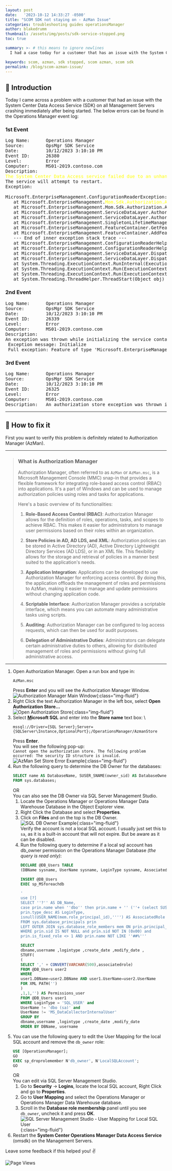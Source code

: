 ```yaml
---
layout: post
date:   '2023-10-12 14:33:27 -0500'
title: "SCOM SDK not staying on - AzMan Issue"
categories: troubleshooting guides operationsManager
author: blakedrumm
thumbnail: /assets/img/posts/sdk-service-stopped.png
toc: true

summary: >- # this means to ignore newlines
  I had a case today for a customer that has an issue with the System Center Data Access Service (SDK) not staying running. The SDK service keeps stopping.

keywords: scom, azman, sdk stopped, scom azman, scom sdk
permalink: /blog/scom-azman-issue/
---
```

## :book: Introduction
Today I came across a problem with a customer that had an issue with the System Center Data Access Service (SDK) on all Management Servers crashing immediately after being started. The below errors can be found in the Operations Manager event log:

### 1st Event
<pre>
Log Name:      Operations Manager 
Source:        OpsMgr SDK Service 
Date:          10/12/2023 3:10:10 PM 
Event ID:      26380 
Level:         Error 
Computer:      MS01-2019.contoso.com 
Description: 
<span style="color:yellow">The System Center Data Access service failed due to an unhandled exception.</span>  
The service will attempt to restart. 
Exception: 
 
Microsoft.EnterpriseManagement.ConfigurationReaderException: Feature of type 'Microsoft.EnterpriseManagement.ServiceDataLayer.IAuthorizationFeature, Microsoft.EnterpriseManagement.DataAccessService.Core, Version=7.0.5000.0, Culture=neutral, PublicKeyToken=31bf3856ad364e35' cannot be added to the container. ---> System.ServiceModel.FaultException\`1\[Microsoft.EnterpriseManagement.Common.UnknownAuthorizationStoreException]: The creator of this fault did not specify a Reason. 
   at Microsoft.EnterpriseManagement.<span style="color:yellow">Mom.Sdk.Authorization.AzManHelper.Initialize</span>(String pathToStore, String appName, AzManHelperModes helperMode, String storeDesc, String appDesc) 
   at Microsoft.EnterpriseManagement.Mom.Sdk.Authorization.AuthManager.Initialize(AuthManagerModes authMode) 
   at Microsoft.EnterpriseManagement.ServiceDataLayer.AuthorizationFeatureImplementation.InitializeAzmanAccessCheckObject() 
   at Microsoft.EnterpriseManagement.ServiceDataLayer.AuthorizationFeatureImplementation.Initialize(IContainer container) 
   at Microsoft.EnterpriseManagement.SingletonLifetimeManager\`1.GetComponent\[K]() 
   at Microsoft.EnterpriseManagement.FeatureContainer.GetFeatureInternal\[T](Type type, String featureName) 
   at Microsoft.EnterpriseManagement.FeatureContainer.AddFeatureInternal\[T,V](ActivationContext`1 context, String featureName) 
   --- End of inner exception stack trace --- 
   at Microsoft.EnterpriseManagement.ConfigurationReaderHelper.ReadFeatures(XPathNavigator navi, IContainer container) 
   at Microsoft.EnterpriseManagement.ConfigurationReaderHelper.Process() 
   at Microsoft.EnterpriseManagement.ServiceDataLayer.DispatcherService.Initialize(InProcEnterpriseManagementConnectionSettings configuration) 
   at Microsoft.EnterpriseManagement.ServiceDataLayer.DispatcherService.InitializeRunner(Object state) 
   at System.Threading.ExecutionContext.RunInternal(ExecutionContext executionContext, ContextCallback callback, Object state, Boolean preserveSyncCtx) 
   at System.Threading.ExecutionContext.Run(ExecutionContext executionContext, ContextCallback callback, Object state, Boolean preserveSyncCtx) 
   at System.Threading.ExecutionContext.Run(ExecutionContext executionContext, ContextCallback callback, Object state) 
   at System.Threading.ThreadHelper.ThreadStart(Object obj)
</pre>
### 2nd Event
<pre>
Log Name:      Operations Manager 
Source:        OpsMgr SDK Service 
Date:          10/12/2023 3:10:10 PM 
Event ID:      26339 
Level:         Error 
Computer:      MS01-2019.contoso.com 
Description: 
An exception was thrown while initializing the service container. 
 Exception message: Initialize 
 Full exception: Feature of type 'Microsoft.EnterpriseManagement.ServiceDataLayer.<span style="color:yellow">IAuthorizationFeature</span>, Microsoft.EnterpriseManagement.DataAccessService.Core, Version=7.0.5000.0, Culture=neutral, PublicKeyToken=31bf3856ad364e35' cannot be added to the container
</pre>

### 3rd Event
<pre>
Log Name:      Operations Manager 
Source:        OpsMgr SDK Service 
Date:          10/12/2023 3:10:10 PM 
Event ID:      26325 
Level:         Error 
Computer:      MS01-2019.contoso.com 
Description:   An authorization store exception was thrown in the System Center Data Access service. Exception message: <span style="color:yellow">Unable to perform the operation because of authorization store errors.</span>
</pre>

---

## :page_with_curl: How to fix it
First you want to verify this problem is definitely related to Authorization Manager (AzMan).

---

>### What is Authorization Manager
>Authorization Manager, often referred to as `AzMan` or `AzMan.msc`, is a Microsoft Management Console (MMC) snap-in that provides a flexible framework for integrating role-based access control (RBAC) into applications. It's a part of Windows and can be used to manage authorization policies using roles and tasks for applications.
>
>Here's a basic overview of its functionalities:
>
>1. **Role-Based Access Control (RBAC)**: Authorization Manager allows for the definition of roles, operations, tasks, and scopes to achieve RBAC. This makes it easier for administrators to manage user permissions based on their roles within an organization.
>
>2. **Store Policies in AD, AD LDS, and XML**: Authorization policies can be stored in Active Directory (AD), Active Directory Lightweight Directory Services (AD LDS), or in an XML file. This flexibility allows for the storage and retrieval of policies in a manner best suited to the application's needs.
>
>3. **Application Integration**: Applications can be developed to use Authorization Manager for enforcing access control. By doing this, the application offloads the management of roles and permissions to AzMan, making it easier to manage and update permissions without changing application code.
>
>4. **Scriptable Interface**: Authorization Manager provides a scriptable interface, which means you can automate many administrative tasks using scripts.
>
>5. **Auditing**: Authorization Manager can be configured to log access requests, which can then be used for audit purposes.
>
>6. **Delegation of Administrative Duties**: Administrators can delegate certain administrative duties to others, allowing for distributed management of roles and permissions without giving full administrative access.

---

1. Open Authorization Manager. Open a run box and type in: 
   ```
   AzMan.msc
   ```
   Press **Enter** and you will see the Authorization Manager Window. \
   ![Authorization Manager Main Window](/assets/img/posts/azman-window.PNG){:class="img-fluid"}
2. Right Click the text Authorization Manager in the left box, select **Open Authorization Store...** \
   ![Open Authorization Store](/assets/img/posts/azman-window-open-store.PNG){:class="img-fluid"}
3. Select **<u>M</u>icrosoft SQL** and enter into the **Store name** text box: \
   ```
   mssql://Driver={SQL Server};Server={SQLServer\Instance,OptionalPort};/OperationsManager/AzmanStore
   ```
   Press **Enter**. \
   You will see the following pop-up: \
   `Cannot open the authorization store. The following problem occurred: The security ID structure is invalid.` \
   ![AzMan Set Store Error Example](/assets/img/posts/azman-set-store.png){:class="img-fluid"}
4. Run the following query to determine the DB Owner for the databases:
   ```sql
   SELECT name AS DatabaseName, SUSER_SNAME(owner_sid) AS DatabaseOwner
   FROM sys.databases;
   ```
   OR \
   You can also see the DB Owner via SQL Server Management Studio.
   1. Locate the Operations Manager or Operations Manager Data Warehouse Database in the Object Explorer view.
   2. Right Click the Database and select **Properties**.
   3. Click on **Files** and on the top is the DB Owner.
      ![SQL DB Owner Example](/assets/img/posts/sql-db-owner.png){:class="img-fluid"} \
      Verify the account is not a local SQL account. I usually just set this to `sa`, as it is a built-in account that will not expire. But be aware as it can be disabled.
   4. Run the following query to determine if a local sql account has db_owner permission on the Operations Manager Database *(the query is read only)*:
      ```sql
      DECLARE @DB_Users TABLE
      (DBName sysname, UserName sysname, LoginType sysname, AssociatedRole varchar(max),create_date datetime,modify_date datetime)

      INSERT @DB_Users
      EXEC sp_MSforeachdb

      '
      use [?]
      SELECT ''?'' AS DB_Name,
      case prin.name when ''dbo'' then prin.name + '' (''+ (select SUSER_SNAME(owner_sid) from master.sys.databases where name =''?'') + '')'' else prin.name end AS UserName,
      prin.type_desc AS LoginType,
      isnull(USER_NAME(mem.role_principal_id),'''') AS AssociatedRole ,create_date,modify_date
      FROM sys.database_principals prin
      LEFT OUTER JOIN sys.database_role_members mem ON prin.principal_id=mem.member_principal_id
      WHERE prin.sid IS NOT NULL and prin.sid NOT IN (0x00) and
      prin.is_fixed_role <> 1 AND prin.name NOT LIKE ''##%'''

      SELECT
      dbname,username ,logintype ,create_date ,modify_date ,
      STUFF(
      (
      SELECT ',' + CONVERT(VARCHAR(500),associatedrole)
      FROM @DB_Users user2
      WHERE
      user1.DBName=user2.DBName AND user1.UserName=user2.UserName
      FOR XML PATH('')
      )
      ,1,1,'') AS Permissions_user
      FROM @DB_Users user1
      WHERE LoginType = 'SQL_USER' and
      UserName != 'dbo (sa)' and
      UserName != 'MS_DataCollectorInternalUser'
      GROUP BY
      dbname,username ,logintype ,create_date ,modify_date
      ORDER BY DBName, username
      ```
5. You can use the following query to edit the User Mapping for the local SQL account and remove the `db_owner` role:
    ```sql
    USE [OperationsManager];
    GO
    EXEC sp_droprolemember N'db_owner', N'LocalSQLAccount';
    GO
    ```
    OR \
    You can edit via SQL Server Management Studio.
    1. Go to **Security** -> **Logins**, locate the local SQL account, Right Click and go to **Properties**.
    2. Go to **User Mapping** and select the Operations Manager or Operations Manager Data Warehouse database.
    3. Scroll in the **Database role membership** panel until you see `db_owner`, uncheck it and press **OK**. \
       ![SQL Server Management Studio - User Mapping for Local SQL User](/assets/img/posts/sql-db-owner-usermapping.png){:class="img-fluid"}
6. Restart the **System Center Operations Manager Data Access Service** (omsdk) on the Management Servers.

Leave some feedback if this helped you! :v:

![Page Views](https://counter.blakedrumm.com/count/tag.svg?url=blakedrumm.com/blog/scom-azman-issue/)

<!--
## Welcome to GitHub Pages

You can use the [editor on GitHub](https://github.com/blakedrumm/SCOM-Scripts-and-SQL/edit/master/docs/index.md) to maintain and preview the content for your website in Markdown files.

Whenever you commit to this repository, GitHub Pages will run [Jekyll](https://jekyllrb.com/) to rebuild the pages in your site, from the content in your Markdown files.

### Markdown

Markdown is a lightweight and easy-to-use syntax for styling your writing. It includes conventions for

```markdown
Syntax highlighted code block

# Header 1
## Header 2
### Header 3

- Bulleted
- List

1. Numbered
2. List

**Bold** and _Italic_ and `Code` text

[Link](url) and ![Image](src)
```

For more details see [GitHub Flavored Markdown](https://guides.github.com/features/mastering-markdown/).

### Jekyll Themes

Your Pages site will use the layout and styles from the Jekyll theme you have selected in your [repository settings](https://github.com/blakedrumm/SCOM-Scripts-and-SQL/settings/pages). The name of this theme is saved in the Jekyll `_config.yml` configuration file.

### Support or Contact

Having trouble with Pages? Check out our [documentation](https://docs.github.com/categories/github-pages-basics/) or [contact support](https://support.github.com/contact) and we’ll help you sort it out.

Tip:
To add auto-size pictures:
![/assets/img/posts/example.jpg](/assets/img/posts/example.jpg){:class="img-fluid"}
-->
